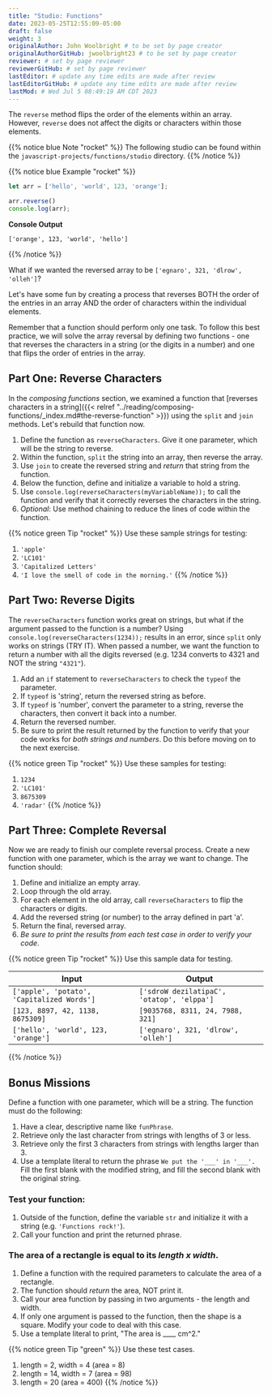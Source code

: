 ```yaml
---
title: "Studio: Functions"
date: 2023-05-25T12:55:09-05:00
draft: false
weight: 3
originalAuthor: John Woolbright # to be set by page creator
originalAuthorGitHub: jwoolbright23 # to be set by page creator
reviewer: # set by page reviewer
reviewerGitHub: # set by page reviewer
lastEditor: # update any time edits are made after review
lastEditorGitHub: # update any time edits are made after review
lastMod: # Wed Jul 5 08:49:19 AM CDT 2023
---
```


The `reverse` method flips the order of the elements within an array. However, `reverse` does not affect the digits or characters within those elements.

{{% notice blue Note "rocket" %}}
The following studio can be found within the `javascript-projects/functions/studio` directory.
{{% /notice %}}

{{% notice blue Example "rocket" %}}
```javascript
let arr = ['hello', 'world', 123, 'orange'];

arr.reverse()
console.log(arr);
```

**Console Output**

```console
['orange', 123, 'world', 'hello']
```
{{% /notice %}}

What if we wanted the reversed array to be `['egnaro', 321, 'dlrow', 'olleh']`?

Let's have some fun by creating a process that reverses BOTH the order of the
entries in an array AND the order of characters within the individual elements.

Remember that a function should perform only one task. To follow this best
practice, we will solve the array reversal by defining two functions - one that
reverses the characters in a string (or the digits in a number) and one that
flips the order of entries in the array.

## Part One: Reverse Characters

In the *composing functions* section, we examined a function that [reverses characters in a string]({{< relref "../reading/composing-functions/_index.md#the-reverse-function" >}}) using the `split` and `join` methods. Let's rebuild that function now.
1. Define the function as `reverseCharacters`. Give it one parameter, which will be the string to reverse.
1. Within the function, `split` the string into an array, then reverse the array.
1. Use `join` to create the reversed string and *return* that string from the function.
1. Below the function, define and initialize a variable to hold a string.
1. Use `console.log(reverseCharacters(myVariableName));` to call the function and verify that it correctly reverses the characters in the string.
1. *Optional*: Use method chaining to reduce the lines of code within the function.

{{% notice green Tip "rocket" %}}
Use these sample strings for testing:

1. `'apple'`
1. `'LC101'`
1. `'Capitalized Letters'`
1. `'I love the smell of code in the morning.'`
{{% /notice %}}

## Part Two: Reverse Digits

The `reverseCharacters` function works great on strings, but what if the argument passed to the function is a number? Using `console.log(reverseCharacters(1234));` results in an error, since `split` only works on strings (TRY IT). When passed a number, we want the function to return a number with all the digits reversed (e.g. 1234 converts to 4321 and NOT the string `"4321"`).
1. Add an `if` statement to `reverseCharacters` to check the `typeof` the parameter.
1. If `typeof` is 'string', return the reversed string as before.
1. If `typeof` is 'number', convert the parameter to a string, reverse the characters, then convert it back into a number.
1. Return the reversed number.
1. Be sure to print the result returned by the function to verify that your code works for *both strings and numbers*. Do this before moving on to the next exercise.

{{% notice green Tip "rocket" %}}
Use these samples for testing:

1. `1234`
1. `'LC101'`
1. `8675309`
1. `'radar'`
{{% /notice %}}

## Part Three: Complete Reversal

Now we are ready to finish our complete reversal process. Create a new function with one parameter, which is the array we want to change. The function should:
1. Define and initialize an empty array.
1. Loop through the old array.
1. For each element in the old array, call `reverseCharacters` to flip the characters or digits.
1. Add the reversed string (or number) to the array defined in part 'a'.
1. Return the final, reversed array.
1. *Be sure to print the results from each test case in order to verify your code*.

{{% notice green Tip "rocket" %}}
Use this sample data for testing.

| Input                                     | Output                                |
|-------------------------------------------|---------------------------------------|
| `['apple', 'potato', 'Capitalized Words']` | `['sdroW dezilatipaC', 'otatop', 'elppa']` |
| `[123, 8897, 42, 1138, 8675309]`           | `[9035768, 8311, 24, 7988, 321]`       |
| `['hello', 'world', 123, 'orange']`        | `['egnaro', 321, 'dlrow', 'olleh']`    |
{{% /notice %}}

## Bonus Missions

Define a function with one parameter, which will be a string. The function must do the following:

1. Have a clear, descriptive name like `funPhrase`.
1. Retrieve only the last character from strings with lengths of 3 or less.
1. Retrieve only the first 3 characters from strings with lengths larger than 3.
1. Use a template literal to return the phrase `We put the '___' in '___'.` Fill the first blank with the modified string, and fill the second blank with the original string.

### Test your function:
1. Outside of the function, define the variable `str` and initialize it with a string (e.g. `'Functions rock!'`).
1. Call your function and print the returned phrase.

### The area of a rectangle is equal to its *length x width*.
1. Define a function with the required parameters to calculate the area of a rectangle.
1. The function should *return* the area, NOT print it.
1. Call your area function by passing in two arguments - the length and width.
1. If only one argument is passed to the function, then the shape is a square. Modify your code to deal with this case.
1. Use a template literal to print, "The area is ____ cm^2."

{{% notice green Tip "green" %}}
Use these test cases.

1. length = 2, width = 4 (area = 8)
1. length = 14, width = 7 (area = 98)
1. length = 20 (area = 400)
{{% /notice %}}
